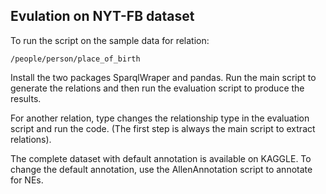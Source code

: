 <h2> Evulation on NYT-FB dataset</h2>
To run the script on the sample data for relation: 

```
/people/person/place_of_birth
```

Install the two packages SparqlWraper and pandas. Run the main script to generate the relations and then run the evaluation script to produce the results.

For another relation, type changes the relationship type in the evaluation script and run the code. (The first step is always the main script to extract relations).

The complete dataset with default annotation is available on KAGGLE. To change the default annotation, use the AllenAnnotation script to annotate for NEs.
